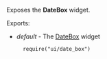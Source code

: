 Exposes the **DateBox** widget.

Exports:

- *default* - The [DateBox](/api-reference/10%20UI%20Widgets/dxDateBox '/Documentation/ApiReference/UI_Widgets/dxDateBox/') widget

        require("ui/date_box")
